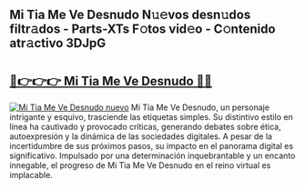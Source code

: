 ## Mi Tia Me Ve Desnudo N𝚞𝚎vos desn𝚞dos filtr𝚊dos - Parts-XTs F𝚘tos vid𝚎o - C𝚘ntenido atr𝚊ctivo 3DJpG

# <h2><a href="http://mbbzz26.tromn.icu/?c=Mi+Tia+Me+Ve+Desnudo">🔗👉👉👉 Mi Tia Me Ve Desnudo 🔗🔗</a></h2>

[![Mi Tia Me Ve Desnudo nuevo](https://i.imgur.com/pEAQMta.gif)](http://mbbzz26.tromn.icu/?c=Mi+Tia+Me+Ve+Desnudo)
Mi Tia Me Ve Desnudo, un personaje intrigante y esquivo, trasciende las etiquetas simples. Su distintivo estilo en línea ha cautivado y provocado críticas, generando debates sobre ética, autoexpresión y la dinámica de las sociedades digitales. A pesar de la incertidumbre de sus próximos pasos, su impacto en el panorama digital es significativo. Impulsado por una determinación inquebrantable y un encanto innegable, el progreso de Mi Tia Me Ve Desnudo en el reino virtual es implacable.
